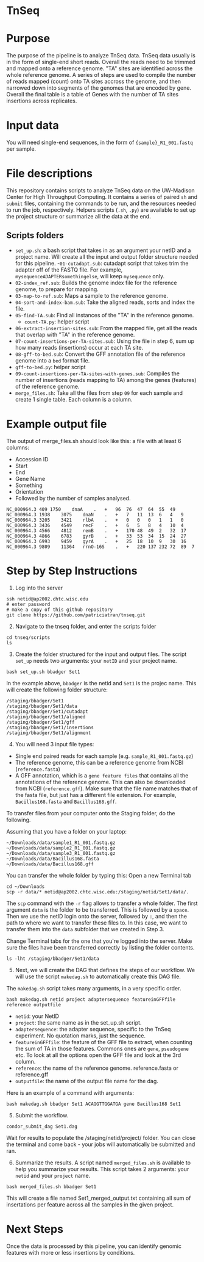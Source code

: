 # TnSeq

# Purpose
The purpose of the pipeline is to analyze TnSeq data. TnSeq data usually is in the form of single-end short reads. Overall the reads need to be trimmed and mapped onto a reference genome.
"TA" sites are identified across the whole reference genome. 
A series of steps are used to compile the number of reads mapped (count) onto TA sites accross the genome, and then narrowed down into segments of the genomes that are encoded by gene. 
Overall the final table is a table of Genes with the number of TA sites insertions across replicates.

# Input data
You will need single-end sequences, in the form of 
`{sample}_R1_001.fastq` per sample.

# File descriptions

This repository contains scripts to analyze TnSeq data on the UW-Madison Center for High Throughput Computing. It contains a series of paired `sh` and `submit` files, containing the commands to be run, and the resources needed to run the job, respectively.
Helpers scripts (`.sh`, `.py`) are available to set up the project structure or summarize all the data at the end.

## Scripts folders
- `set_up.sh`: a bash script that takes in as an argument your netID and a project name. Will create all the input and output folder structure needed for this pipeline.
-`01-cutadapt.sub`: cutadapt script that takes trim the adapter off of the FASTQ file. For example, `mysequenceADAPTERsomethingelse`, will keep `mysequence` only. 
- `02-index_ref.sub`: Builds the genome index file for the reference genome, to prepare for mapping.
- `03-map-to-ref.sub`: Maps a sample to the reference genome.
- `04-sort-and-index-bam.sub`: Take the aligned reads, sorts and index the file.
- `05-find-TA.sub`: Find all instances of the "TA" in the reference genome.
    - `count-TA.py`: helper script
- `06-extract-insertion-sites.sub`: From the mapped file, get all the reads that overlap with "TA" in the reference genome.
- `07-count-insertions-per-TA-sites.sub`: Using the file in step 6, sum up how many reads (insertions) occur at each TA site.
- `08-gff-to-bed.sub`: Convert the GFF 
annotation file of the reference genome into a `bed` format file.
 - `gff-to-bed.py`: helper script
- `09-count-insertions-per-TA-sites-with-genes.sub`: Compiles the number of insertions (reads mapping to TA) among the genes (features) of the reference genome.
- `merge_files.sh`: Take all the files from step `09` for each sample and create 1 single table. Each column is a column.

# Example output file

The output of merge_files.sh should look like this: a file with at least 6 columns:
- Accession ID
- Start
- End
- Gene Name
- Something
- Orientation
- Followed by the number of samples analysed.

```
NC_000964.3	409	1750	dnaA	.	+	96	76	47	64	55	49
NC_000964.3	1938	3075	dnaN	.	+	7	11	13	6	4	9
NC_000964.3	3205	3421	rlbA	.	+	0	0	0	1	1	0
NC_000964.3	3436	4549	recF	.	+	6	5	8	4	10	4
NC_000964.3	4566	4812	remB	.	+	170	48	49	2	32	17
NC_000964.3	4866	6783	gyrB	.	+	33	53	34	15	24	27
NC_000964.3	6993	9459	gyrA	.	+	25	18	10	9	30	16
NC_000964.3	9809	11364	rrnO-16S	.	+	220	137	232	72	89	7

```

# Step by Step Instructions

1. Log into the server

```
ssh netid@ap2002.chtc.wisc.edu
# enter password
# make a copy of this github repository
git clone https://github.com/patriciatran/tnseq.git
```

2. Navigate to the tnseq folder, and enter the scripts folder
```
cd tnseq/scripts
ls
```

3. Create the folder structured for the input and output files. The script `set_up` needs two arguments: your `netID` and your project name. 
```
bash set_up.sh bbadger Set1
```
In the example above, `bbadger` is the netid and `Set1` is the projec name.
This will create the following folder structure:

```
/staging/bbadger/Set1
/staging/bbadger/Set1/data
/staging/bbadger/Set1/cutadapt
/staging/bbadger/Set1/aligned
/staging/bbadger/Set1/gff
/staging/bbadger/Set1/insertions
/staging/bbadger/Set1/alignment
```

4. You will need 3 input file types:
- Single end paired reads for each sample (e.g. `sample_R1_001.fastq.gz`)
- The reference genome, this can be a reference genome from NCBI (`reference.fasta`)
- A GFF annotation, which is a `gene feature files` that contains all the annotations of the reference genome. This can also be downloaded from NCBI (`reference.gff`). Make sure that the file name matches that of the fasta file, but just has a different file extension. For example, `Bacillus168.fasta` and `Bacillus168.gff`.

To transfer files from your computer onto the Staging folder, do the following.

Assuming that you have a folder on your laptop:
```
~/Downloads/data/sample1_R1_001.fastq.gz
~/Downloads/data/sample2_R1_001.fastq.gz
~/Downloads/data/sample3_R1_001.fastq.gz
~/Downloads/data/Bacillus168.fasta
~/Downloads/data/Bacillus168.gff
```

You can transfer the whole folder by typing this:
Open a new Terminal tab
```
cd ~/Downloads
scp -r data/* netid@ap2002.chtc.wisc.edu:/staging/netid/Set1/data/.
```

The `scp` command with the `-r` flag allows to transfer a whole folder.
The first argument `data` is the folder to be transferred. This is followed by a `space`. Then we use the netID login onto the server, followed by `:`, and then the path to where we want to transfer these files to. In this case, we want to transfer them into the `data` subfolder that we created in Step 3.

Change Terminal tabs for the one that you're logged into the server.
Make sure the files have been transferred correctly by listing the folder contents.

```
ls -lht /staging/bbadger/Set1/data
```

5. Next, we will create the DAG that defines the steps of our workflow. We will use the script `makedag.sh` to automatically create this DAG file.

The `makedag.sh` script takes many arguments, in a very specific order.

`bash makedag.sh netid project adaptersequence featureinGFFfile reference outputfile`


- `netid`: your NetID
- `project`: the same name as in the set_up.sh script. 
- `adaptersequence`: the adapter sequence, specific to the TnSeq experiment. No quotation marks, just the sequence.
- `featureinGFFfile`: the feature of the GFF file to extract, when counting the sum of TA in those features. Commons ones are `gene`, `pseudogene` etc. To look at all the options open the GFF file and look at the 3rd column.
- `reference`: the name of the reference genome. reference.fasta or reference.gff
- `outputfile`: the name of the output file name for the dag.

Here is an example of a command with arguments:

```
bash makedag.sh bbadger Set1 ACAGGTTGGATGA gene Bacillus168 Set1
```

5. Submit the workflow.

```
condor_submit_dag Set1.dag
```

Wait for results to populate the /staging/netid/project/ folder.
You can close the terminal and come back - your jobs will automatically be submitted and ran.

6. Summarize the results. A script named `merged_files.sh` is available to help you summarize your results. This script takes 2 arguments: your `netid` and your `project` name.

```
bash merged_files.sh bbadger Set1
```

This will create a file named Set1_merged_output.txt containing all sum of insertations per feature across all the samples in the given project.

# Next Steps

Once the data is processed by this pipeline, you can identify genomic features with more or less insertions by conditions. 